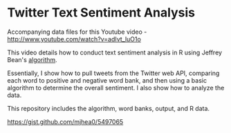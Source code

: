 Twitter Text Sentiment Analysis
===============================

Accompanying data files for this Youtube video - [http://www.youtube.com/watch?v=adIvt_luO1o ](http://www.youtube.com/watch?v=adIvt_luO1o )

This video details how to conduct text sentiment analysis in R using Jeffrey Bean's [algorithm](http://jeffreybreen.wordpress.com/2011/07/04/twitter-text-mining-r-slides/). 

Essentially, I show how to pull tweets from the Twitter web API, comparing each word to positive and negative word bank, and then using a basic algorithm to determine the overall sentiment. I also show how to analyze the data. 

This repository includes the algorithm, word banks, output, and R data.



https://gist.github.com/mjhea0/5497065
